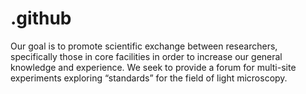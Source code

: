 # .github
Our goal is to promote scientific exchange between researchers, specifically those in core facilities in order to increase our general knowledge and experience. We seek to provide a forum for multi-site experiments exploring “standards” for the field of light microscopy.
